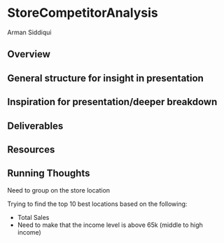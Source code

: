 # StoreCompetitorAnalysis
Arman Siddiqui

## Overview


## General structure for insight in presentation


## Inspiration for presentation/deeper breakdown


## Deliverables


## Resources


## Running Thoughts
Need to group on the store location

Trying to find the top 10 best locations based on the following:
- Total Sales
- Need to make that the income level is above 65k (middle to high income)

